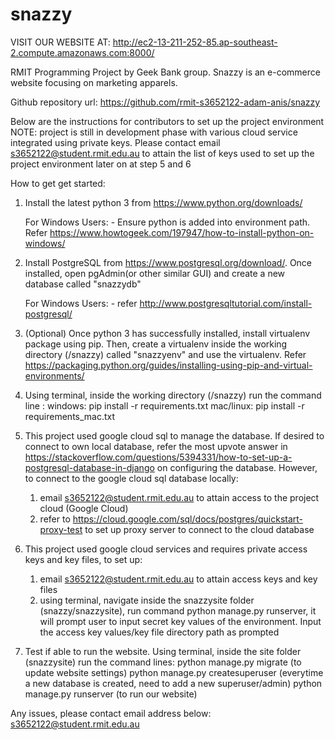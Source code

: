 # snazzy

VISIT OUR WEBSITE AT:
http://ec2-13-211-252-85.ap-southeast-2.compute.amazonaws.com:8000/

RMIT Programming Project by Geek Bank group.
Snazzy is an e-commerce website focusing on marketing apparels.

Github repository url: https://github.com/rmit-s3652122-adam-anis/snazzy

Below are the instructions for contributors to set up the project environment
NOTE: project is still in development phase with various cloud service integrated using private keys. 
Please contact email s3652122@student.rmit.edu.au to attain the list of keys used to set up the project environment later on at step 5 and 6

How to get get started:
1. Install the latest python 3 from https://www.python.org/downloads/
    
    For Windows Users:
        - Ensure python is added into environment path. Refer https://www.howtogeek.com/197947/how-to-install-python-on-windows/

2. Install PostgreSQL from https://www.postgresql.org/download/. Once installed, open pgAdmin(or other similar GUI) and create a new database called "snazzydb"

    For Windows Users: 
        - refer http://www.postgresqltutorial.com/install-postgresql/
        
3. (Optional) Once python 3 has successfully installed, install virtualenv package using pip. Then, create a virtualenv inside the working directory (/snazzy) called "snazzyenv" and use the virtualenv. Refer https://packaging.python.org/guides/installing-using-pip-and-virtual-environments/

4. Using terminal, inside the working directory (/snazzy) run the command line : 
windows:
pip install -r requirements.txt
mac/linux:
pip install -r requirements_mac.txt

5. This project used google cloud sql to manage the database. If desired to connect to own local database, refer the most upvote answer in https://stackoverflow.com/questions/5394331/how-to-set-up-a-postgresql-database-in-django on configuring the database. However, to connect to the google cloud sql database locally:
    1. email s3652122@student.rmit.edu.au to attain access to the project cloud (Google Cloud)
    2. refer to https://cloud.google.com/sql/docs/postgres/quickstart-proxy-test to set up proxy server to connect to the cloud database

6. This project used google cloud services and requires private access keys and key files, to set up:
    1. email s3652122@student.rmit.edu.au to attain access keys and key files
    2. using terminal, navigate inside the snazzysite folder (snazzy/snazzysite), run command python manage.py runserver, it will prompt user to input secret key values of the environment. Input the access key values/key file directory path as prompted 

6. Test if able to run the website. Using terminal, inside the site folder (snazzysite) run the command lines: 
python manage.py migrate (to update website settings)
python manage.py createsuperuser (everytime a new database is created, need to add a new superuser/admin)
python manage.py runserver (to run our website)

Any issues, please contact email address below:
s3652122@student.rmit.edu.au
